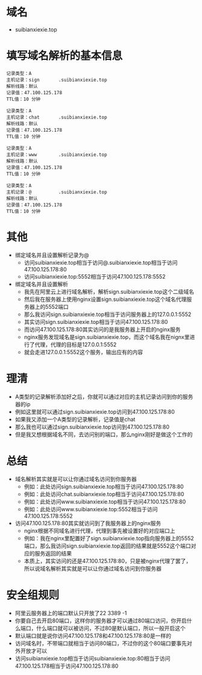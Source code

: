 # 域名
* suibianxiexie.top

# 填写域名解析的基本信息
```
记录类型：A
主机记录：sign       .suibianxiexie.top
解析线路：默认
记录值：47.100.125.178
TTL值：10 分钟
```
```
记录类型：A
主机记录：chat       .suibianxiexie.top
解析线路：默认
记录值：47.100.125.178
TTL值：10 分钟
```
```
记录类型：A
主机记录：www        .suibianxiexie.top
解析线路：默认
记录值：47.100.125.178
TTL值：10 分钟
```
```
记录类型：A
主机记录：@          .suibianxiexie.top
解析线路：默认
记录值：47.100.125.178
TTL值：10 分钟
```

# 其他
* 绑定域名并且设置解析记录为@
    - 访问suibianxiexie.top相当于访问@.suibianxiexie.top相当于访问47.100.125.178:80
    - 访问suibianxiexie.top:5552相当于访问47.100.125.178:5552
* 绑定域名并且设置解析
    - 我先在阿里云上进行域名解析，解析sign.suibianxiexie.top这个二级域名
    - 然后我在服务器上使用nginx设置sign.suibianxiexie.top这个域名代理服务器上的5552端口
    - 那么我访问sign.suibianxiexie.top相当于访问服务器上的127.0.0.1:5552
    - 其实访问sign.suibianxiexie.top相当于访问47.100.125.178:80
    - 而访问47.100.125.178:80其实访问的是我服务器上开启的nginx服务
    - nginx服务发现域名是sign.suibianxiexie.top，而这个域名我在nignx里进行了代理，代理的目标是127.0.0.1:5552
    - 就会走进127.0.0.1:5552这个服务，输出应有的内容
    
# 理清
* A类型的记录解析添加好之后，你就可以通过对应的主机记录访问到你的服务器的ip
* 例如这里就可以通过sign.suibianxiexie.top访问到47.100.125.178:80
* 如果我又添加一个A类型的记录解析，记录值是chat
* 那么我也可以通过sign.suibianxiexie.top访问到47.100.125.178:80
* 但是我又想根据域名不同，去访问别的端口，那么nginx刚好是做这个工作的

# 总结
* 域名解析其实就是可以让你通过域名访问到你服务器
    - 例如：此处访问sign.suibianxiexie.top相当于访问47.100.125.178:80
    - 例如：此处访问chat.suibianxiexie.top相当于访问47.100.125.178:80
    - 例如：此处访问www.suibianxiexie.top相当于访问47.100.125.178:80
    - 例如：此处访问www.suibianxiexie.top:5552相当于访问47.100.125.178:5552
* 访问47.100.125.178:80其实就访问到了我服务器上的nginx服务
    - nginx根据不同域名进行代理，代理到事先被设置好的对应端口上
    - 例如：我在nginx里配置好了sign.suibianxiexie.top指向服务器上的5552端口，那么我访问sign.suibianxiexie.top返回的结果就是5552这个端口对应的服务返回的结果
    - 本质上，其实访问的还是47.100.125.178:80，只是被nginx代理了罢了，所以说域名解析其实就是可以让你通过域名访问到你服务器
    
# 安全组规则
* 阿里云服务器上的端口默认只开放了22 3389 -1
* 你要自己去开启80端口，这样你的服务器才可以通过80端口访问，你开启什么端口，什么端口就可以被访问，不过80是默认端口，所以一般开启这个
* 默认端口就是说你访问47.100.125.178和47.100.125.178:80是一样的
* 访问域名时，不带端口就相当于访问80端口，不过你的这个80端口要事先对外开放才可以
* 访问suibianxiexie.top相当于访问suibianxiexie.top:80相当于访问47.100.125.178相当于访问47.100.125.178:80
